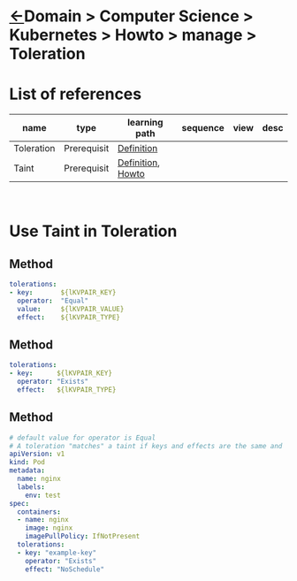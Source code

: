 # [&larr;][Repo_Readme]Domain > Computer Science > Kubernetes > Howto > manage > Toleration

[//]: #(Reference)
[Repo_Readme]:      ../list/object_list.md

[Taint_Whatis]:       ../whatis/taint_whatis.md
[Taint_Howto]:        ../howto/taint_howto.md
[Toleration_Whatis]:  ../whatis/taint_whatis.md

# List of references

|name|type|learning path|sequence|view|desc|
|-|-|-|-|-|-|
|Toleration|Prerequisit|[Definition][Toleration_Whatis]|
|Taint|Prerequisit|[Definition][Taint_Whatis], [Howto][Taint_Howto]|
<br>

# Use Taint in Toleration


## Method
```yaml
tolerations:
- key:       ${lKVPAIR_KEY}
  operator:  "Equal"
  value:     ${lKVPAIR_VALUE}
  effect:    ${lKVPAIR_TYPE}
```
## Method
```yaml
tolerations:
- key:      ${lKVPAIR_KEY}
  operator: "Exists"
  effect:   ${lKVPAIR_TYPE}
```

## Method
```yaml
# default value for operator is Equal
# A toleration "matches" a taint if keys and effects are the same and 
apiVersion: v1
kind: Pod
metadata:
  name: nginx
  labels:
    env: test
spec:
  containers:
  - name: nginx
    image: nginx
    imagePullPolicy: IfNotPresent
  tolerations:
  - key: "example-key"
    operator: "Exists"
    effect: "NoSchedule"
```

